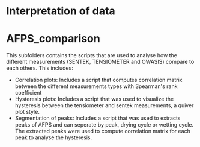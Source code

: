 # Interpretation of data

# AFPS_comparison
This subfolders contains the scripts that are used to analyse how the different measurements (SENTEK, TENSIOMETER and OWASIS) compare to each others. This includes:
  - Correlation plots: Includes a script that computes correlation matrix between the different measurements types with Spearman's rank coefficient
  - Hysteresis plots: Includes a script that was used to visualize the hysteresis between the tensiometer and sentek measurements, a quiver plot style.
  - Segmentation of peaks: Includes a script that was used to extracts peaks of AFPS and can seperate by peak, drying cycle or wetting cycle. The extracted peaks were used to compute correlation matrix for each peak to analyse the hysteresis.
